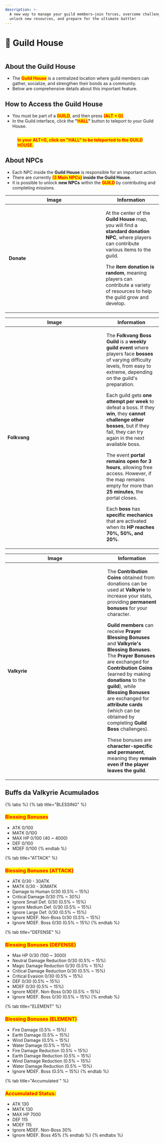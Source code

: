 ```yaml
---
description: >-
  A new way to manage your guild members—join forces, overcome challenges,
  unlock new resources, and prepare for the ultimate battle!
---
```


# 🏰 Guild House

<figure><img src="../.gitbook/assets/Guildhouse.png" alt=""><figcaption></figcaption></figure>

## About the Guild House

* The <mark style="color:red;">**Guild House**</mark> is a centralized location where guild members can gather, socialize, and strengthen their bonds as a community.
* Below are comprehensive details about this important feature.

## How to Access the Guild House

* You must be part of a <mark style="color:red;">**GUILD**</mark>, and then press <mark style="color:red;">**(ALT + G)**</mark>.
* In the Guild interface, click the **"**<mark style="color:red;">**HALL**</mark>**"** button to teleport to your Guild House.

<figure><img src="../.gitbook/assets/g111.gif" alt=""><figcaption><p><mark style="color:red;"><strong>In your ALT+G, click on "HALL" to be teleported to the GUILD HOUSE.</strong></mark></p></figcaption></figure>

## About NPCs

* Each NPC inside the **Guild House** is responsible for an important action.
* There are currently <mark style="color:red;">**(3 Main NPCs)**</mark>**&#x20;inside the Guild House**.
* It is possible to unlock **new NPCs** within the <mark style="color:red;">**GUILD**</mark> by contributing and completing missions.

<table><thead><tr><th width="306">Image</th><th>Information</th></tr></thead><tbody><tr><td><img src="../.gitbook/assets/300px-Donateguild.png" alt=""> <strong>Donate</strong></td><td><p>At the center of the <strong>Guild House</strong> map, you will find a <strong>standard donation NPC</strong>, where players can contribute various items to the guild.<br></p><p>The <strong>item donation is random</strong>, meaning players can contribute a variety of resources to help the guild grow and develop.</p></td></tr></tbody></table>

<table><thead><tr><th width="308">Image</th><th>Information</th></tr></thead><tbody><tr><td><img src="../.gitbook/assets/300px-FolkGuild.png" alt=""><strong>Folkvang</strong></td><td><p>The <strong>Folkvang Boss Guild</strong> is a <strong>weekly guild event</strong> where players face <strong>bosses</strong> of varying difficulty levels, from easy to extreme, depending on the guild's preparation.<br></p><p>Each guild gets <strong>one attempt per week</strong> to defeat a boss. If they <strong>win</strong>, they <strong>cannot challenge other bosses</strong>, but if they fail, they can try again in the next available boss.<br></p><p>The event <strong>portal remains open for 3 hours</strong>, allowing free access. However, if the map remains empty for more than <strong>25 minutes</strong>, the portal closes.<br></p><p>Each <strong>boss</strong> has <strong>specific mechanics</strong> that are activated when its <strong>HP reaches 70%, 50%, and 20%</strong>.</p></td></tr></tbody></table>

<table><thead><tr><th width="311">Image</th><th>Information</th></tr></thead><tbody><tr><td><img src="../.gitbook/assets/300px-ValkGuild.png" alt=""><strong>Valkyrie</strong></td><td><p>The <strong>Contribution Coins</strong> obtained from donations can be used at <strong>Valkyrie</strong> to increase your stats, providing <strong>permanent bonuses</strong> for your character.<br></p><p><strong>Guild members</strong> can receive <strong>Prayer Blessing Bonuses</strong> and <strong>Valkyrie's Blessing Bonuses</strong>. The <strong>Prayer Bonuses</strong> are exchanged for <strong>Contribution Coins</strong> (earned by making <strong>donations</strong> to the <strong>guild</strong>), while <strong>Blessing Bonuses</strong> are exchanged for <strong>attribute cards</strong> (which can be obtained by completing <strong>Guild Boss</strong> challenges).<br></p><p>These bonuses are <strong>character-specific and permanent</strong>, meaning they <strong>remain even if the player leaves the guild</strong>.</p></td></tr></tbody></table>

## Buffs da Valkyrie Acumulados

{% tabs %}
{% tab title="BLESSING" %}
### <mark style="color:red;">Blessing Bonuses</mark>

* ATK 0/100
* MATK 0/100
* MAX HP 0/100 (40 \~ 4000)
* DEF 0/100
* MDEF 0/100
{% endtab %}

{% tab title="ATTACK" %}
### <mark style="color:red;">**Blessing Bonuses (ATTACK)**</mark>

* ATK 0/30 - 30ATK
* MATK 0/30 - 30MATK
* Damage to Human 0/30 (0.5% \~ 15%)
* Critical Damage 0/30 (1% \~ 30%)
* Ignore Small Def. 0/30 (0.5% \~ 15%)
* Ignore Medium Def. 0/30 (0.5% \~ 15%)
* Ignore Large Def. 0/30 (0.5% \~ 15%)
* Ignore MDEF. Non-Boss 0/30 (0.5% \~ 15%)
* Ignore MDEF. Boss 0/30 (0.5% \~ 15%)
{% endtab %}

{% tab title="DEFENSE" %}
### <mark style="color:red;">**Blessing Bonuses (DEFENSE)**</mark>

* Max HP 0/30 (100 \~ 3000)
* Neutral Damage Reduction 0/30 (0.5% \~ 15%)
* Magic Damage Reduction 0/30 (0.5% \~ 15%)
* Critical Damage Reduction 0/30 (0.5% \~ 15%)
* Critical Evasion 0/30 (0.5% \~ 15%)
* DEF 0/30 (0.5% \~ 15%)
* MDEF 0/30 (0.5% \~ 15%)
* Ignore MDEF. Non-Boss 0/30 (0.5% \~ 15%)
* Ignore MDEF. Boss 0/30 (0.5% \~ 15%)
{% endtab %}

{% tab title="ELEMENT" %}
### <mark style="color:red;">**Blessing Bonuses (ELEMENT)**</mark>

* Fire Damage (0.5% \~ 15%)
* Earth Damage (0.5% \~ 15%)
* Wind Damage (0.5% \~ 15%)
* Water Damage (0.5% \~ 15%)
* Fire Damage Reduction (0.5% \~ 15%)
* Earth Damage Reduction (0.5% \~ 15%)
* Wind Damage Reduction (0.5% \~ 15%)
* Water Damage Reduction (0.5% \~ 15%)
* Ignore MDEF. Boss (0.5% \~ 15%)
{% endtab %}

{% tab title="Accumulated " %}
### <mark style="color:red;">**Accumulated Status:**</mark>

* ATK 130
* MATK 130
* MAX HP 7000
* DEF 115
* MDEF 115
* Ignore MDEF. Non-Boss 30%
* Ignore MDEF. Boss 45%
{% endtab %}
{% endtabs %}
